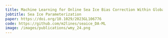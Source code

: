 ```yaml
---
title: Machine Learning for Online Sea Ice Bias Correction Within Global Ice-Ocean Simulations
jobtitle: Sea Ice Parameterization
paper: https://doi.org/10.1029/2023GL106776
code: https://github.com/m2lines/seaice_DA-ML
image: /images/publications/wmy_24.png
---
```


